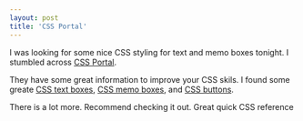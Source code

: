 ```yaml
---
layout: post
title: 'CSS Portal'
---
```

I was looking for some nice CSS styling for text and memo boxes tonight. I stumbled across <a href="http://www.cssportal.com/">CSS Portal</a>.<p></p>
They have some great information to improve your CSS skils. I found some greate <a href="http://www.cssportal.com/form-elements/text-box.htm">CSS text boxes</a>, <a href="http://www.cssportal.com/form-elements/text-area.htm">CSS memo boxes</a>, and <a href="http://www.cssportal.com/form-elements/form-buttons.htm">CSS buttons</a>.<p></p>
There is a lot more. Recommend checking it out. Great quick CSS reference
